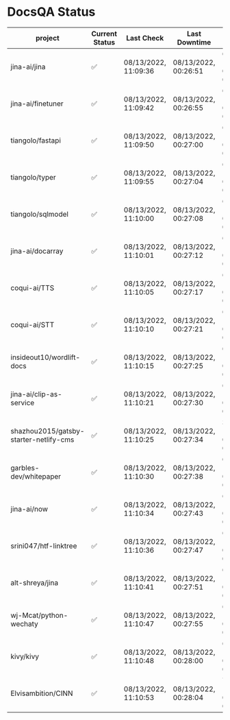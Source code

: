 # DocsQA Status

|               project                |Current Status|     Last Check     |   Last Downtime    |              % Uptime              |
|--------------------------------------|--------------|--------------------|--------------------|------------------------------------|
|jina-ai/jina                          |✅            |08/13/2022, 11:09:36|08/13/2022, 00:26:51|62.007 (since 08/11/2022, 05:10:08) |
|jina-ai/finetuner                     |✅            |08/13/2022, 11:09:42|08/13/2022, 00:26:55|62.008 (since 08/11/2022, 05:10:08) |
|tiangolo/fastapi                      |✅            |08/13/2022, 11:09:50|08/13/2022, 00:27:00|62.024 (since 08/11/2022, 05:10:08) |
|tiangolo/typer                        |✅            |08/13/2022, 11:09:55|08/13/2022, 00:27:04|62.026 (since 08/11/2022, 05:10:08) |
|tiangolo/sqlmodel                     |✅            |08/13/2022, 11:10:00|08/13/2022, 00:27:08|62.030 (since 08/11/2022, 05:10:08) |
|jina-ai/docarray                      |✅            |08/13/2022, 11:10:01|08/13/2022, 00:27:12|62.015 (since 08/11/2022, 05:10:08) |
|coqui-ai/TTS                          |✅            |08/13/2022, 11:10:05|08/13/2022, 00:27:17|62.016 (since 08/11/2022, 05:10:08) |
|coqui-ai/STT                          |✅            |08/13/2022, 11:10:10|08/13/2022, 00:27:21|62.022 (since 08/11/2022, 05:10:08) |
|insideout10/wordlift-docs             |✅            |08/13/2022, 11:10:15|08/13/2022, 00:27:25|62.024 (since 08/11/2022, 05:10:08) |
|jina-ai/clip-as-service               |✅            |08/13/2022, 11:10:21|08/13/2022, 00:27:30|62.027 (since 08/11/2022, 05:10:08) |
|shazhou2015/gatsby-starter-netlify-cms|✅            |08/13/2022, 11:10:25|08/13/2022, 00:27:34|378.275 (since 08/11/2022, 05:10:08)|
|garbles-dev/whitepaper                |✅            |08/13/2022, 11:10:30|08/13/2022, 00:27:38|62.032 (since 08/11/2022, 05:10:08) |
|jina-ai/now                           |✅            |08/13/2022, 11:10:34|08/13/2022, 00:27:43|62.032 (since 08/11/2022, 05:10:08) |
|srini047/htf-linktree                 |✅            |08/13/2022, 11:10:36|08/13/2022, 00:27:47|62.024 (since 08/11/2022, 05:10:08) |
|alt-shreya/jina                       |✅            |08/13/2022, 11:10:41|08/13/2022, 00:27:51|62.024 (since 08/11/2022, 05:10:08) |
|wj-Mcat/python-wechaty                |✅            |08/13/2022, 11:10:47|08/13/2022, 00:27:55|62.030 (since 08/11/2022, 05:10:08) |
|kivy/kivy                             |✅            |08/13/2022, 11:10:48|08/13/2022, 00:28:00|62.022 (since 08/11/2022, 05:10:08) |
|Elvisambition/CINN                    |✅            |08/13/2022, 11:10:53|08/13/2022, 00:28:04|78.637 (since 08/11/2022, 05:10:08) |
